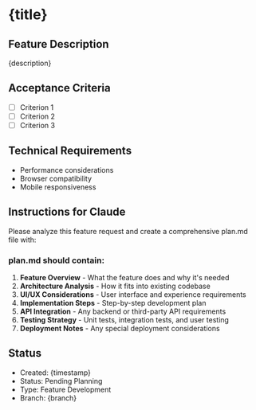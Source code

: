 # {title}

## Feature Description
{description}

## Acceptance Criteria
- [ ] Criterion 1
- [ ] Criterion 2
- [ ] Criterion 3

## Technical Requirements
- Performance considerations
- Browser compatibility
- Mobile responsiveness

## Instructions for Claude
Please analyze this feature request and create a comprehensive plan.md file with:

### plan.md should contain:
1. **Feature Overview** - What the feature does and why it's needed
2. **Architecture Analysis** - How it fits into existing codebase
3. **UI/UX Considerations** - User interface and experience requirements
4. **Implementation Steps** - Step-by-step development plan
5. **API Integration** - Any backend or third-party API requirements
6. **Testing Strategy** - Unit tests, integration tests, and user testing
7. **Deployment Notes** - Any special deployment considerations

## Status
- Created: {timestamp}
- Status: Pending Planning
- Type: Feature Development
- Branch: {branch}